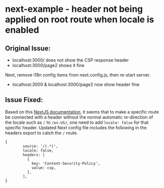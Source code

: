 # next-example - header not being applied on root route when locale is enabled

## Original Issue:

 - localhost:3000/ does not show the CSP response header
 - localhost:3000/page2 shows it fine

Next, remove i18n config items from next.config.js, then re-start server.
- localhost:3000 & localhost:3000/page2 now show header fine

## Issue Fixed:
Based on this [NextJS documentation](https://nextjs.org/docs/api-reference/next.config.js/headers#headers-with-i18n-support), it seems that to make a specific route be connected with a header without the normal automatic re-direction of the locale such as `/` to `/en-US/`, one need to add `locale: false` for that specific header.
Updated Next config file includes the following in the headers export to catch the `/` route.
```      
{
        source: '/(.*)',
        locale: false,
        headers: [
          {
            key: 'Content-Security-Policy',
            value: csp,
          },
        ],
}
```
